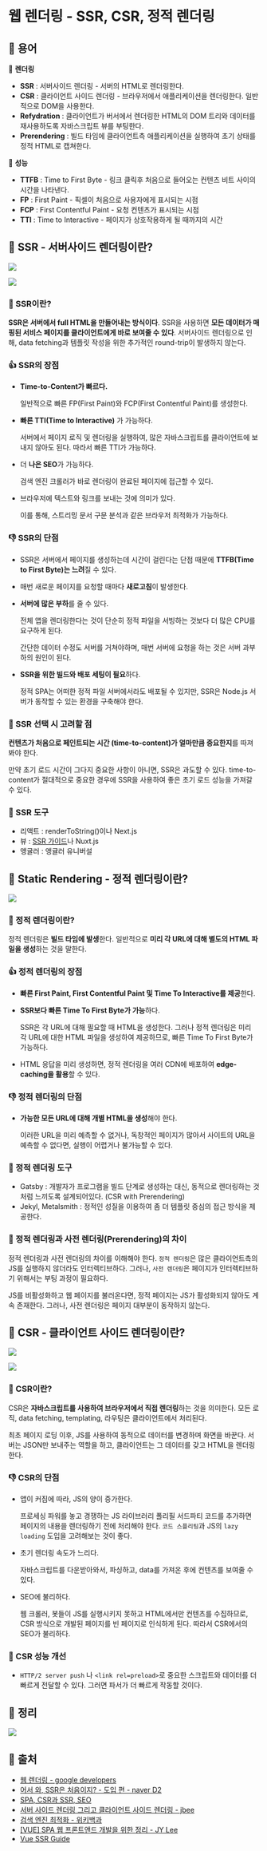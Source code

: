 # 웹 렌더링 - SSR, CSR, 정적 렌더링

## 📘 용어

📍 **렌더링**

* **SSR** : 서버사이드 렌더링 - 서버의 HTML로 렌더링한다.
* **CSR** : 클라이언트 사이드 렌더링 - 브라우저에서 애플리케이션을 렌더링한다. 일반적으로 DOM을 사용한다.
* **Refydration** : 클라이언트가 버서에서 렌더링한 HTML의 DOM 트리와 데이터를 재사용하도록 자바스크립트 뷰를 부팅한다.
* **Prerendering** : 빌드 타임에 클라이언트측 애플리케이션을 실행하여 초기 상태를 정적 HTML로 캡쳐한다.

📍 **성능**

* **TTFB** : Time to First Byte - 링크 클릭후 처음으로 들어오는 컨텐츠 비트 사이의 시간을 나타낸다.
* **FP** : First Paint - 픽셀이 처음으로 사용자에게 표시되는 시점
* **FCP** : First Contentful Paint - 요청 컨텐츠가 표시되는 시점
* **TTI** : Time to Interactive - 페이지가 상호작용하게 될 때까지의 시간 

## 📘 SSR - 서버사이드 렌더링이란?

![](https://i.imgur.com/59waJ2R.png)

![](https://i.imgur.com/NySwW2P.png)

### 📍 SSR이란?

**SSR은 서버에서 full HTML을 만들어내는 방식이다**. SSR을 사용하면 **모든 데이터가 매핑된 서비스 페이지를 클라이언트에게 바로 보여줄 수 있다**. 서버사이드 렌더링으로 인해, data fetching과 템플릿 작성을 위한 추가적인 round-trip이 발생하지 않는다.

### 👍 SSR의 장점

* **Time-to-Content가 빠르다.**

  일반적으로 빠른 FP\(First Paint\)와 FCP\(First Contentful Paint\)를 생성한다.

* **빠른 TTI\(Time to Interactive\)** 가 가능하다.

  서버에서 페이지 로직 및 렌더링을 실행하여, 많은 자바스크립트를 클라이언트에 보내지 않아도 된다. 따라서 빠른 TTI가 가능하다.

* 더 **나은 SEO**가 가능하다.

  검색 엔진 크롤러가 바로 렌더링이 완료된 페이지에 접근할 수 있다.

* 브라우저에 텍스트와 링크를 보내는 것에 의미가 있다.

  이를 통해, 스트리밍 문서 구문 분석과 같은 브라우저 최적화가 가능하다.

### 👎 SSR의 단점

* SSR은 서버에서 페이지를 생성하는데 시간이 걸린다는 단점 때문에 **TTFB\(Time to First Byte\)는 느려**질 수 있다.
* 매번 새로운 페이지를 요청할 때마다 **새로고침**이 발생한다.
* **서버에 많은 부하**를 줄 수 있다.

  전체 앱을 렌더링한다는 것이 단순히 정적 파일을 서빙하는 것보다 더 많은 CPU를 요구하게 된다.

  간단한 데이터 수정도 서버를 거쳐야하며, 매번 서버에 요청을 하는 것은 서버 과부하의 원인이 된다.

* **SSR을 위한 빌드와 배포 세팅이 필요**하다.

  정적 SPA는 어떠한 정적 파일 서버에서라도 배포될 수 있지만, SSR은 Node.js 서버가 동작할 수 있는 환경을 구축해야 한다.

### 🤔 SSR 선택 시 고려할 점

**컨텐츠가 처음으로 페인트되는 시간 \(time-to-content\)가 얼마만큼 중요한지**를 따져봐야 한다.

만약 초기 로드 시간이 그다지 중요한 사항이 아니면, SSR은 과도할 수 있다. time-to-content가 절대적으로 중요한 경우에 SSR을 사용하여 좋은 초기 로드 성능을 가져갈 수 있다.

### 📍 SSR 도구

* 리액트 : renderToString\(\)이나 Next.js
* 뷰 : [SSR 가이드](https://ssr.vuejs.org/)나 Nuxt.js
* 앵귤러 : 앵귤러 유니버설

## 📘 Static Rendering - 정적 렌더링이란?

![](https://i.imgur.com/oOrzljW.png)

### 📍 정적 렌더링이란?

정적 렌더링은 **빌드 타임에 발생**한다. 일반적으로 **미리 각 URL에 대해 별도의 HTML 파일을 생성**하는 것을 말한다.

### 👍 정적 렌더링의 장점

* **빠른 First Paint, First Contentful Paint 및 Time To Interactive를 제공**한다.
* **SSR보다 빠른 Time To First Byte가 가능**하다.

  SSR은 각 URL에 대해 필요할 때 HTML을 생성한다. 그러나 정적 렌더링은 미리 각 URL에 대한 HTML 파일을 생성하여 제공하므로, 빠른 Time To First Byte가 가능하다.

* HTML 응답을 미리 생성하면, 정적 렌더링을 여러 CDN에 배포하여 **edge-caching을 활용**할 수 있다.

### 👎 정적 렌더링의 단점

* **가능한 모든 URL에 대해 개별 HTML을 생성**해야 한다.

  이러한 URL을 미리 예측할 수 없거나, 독창적인 페이지가 많아서 사이트의 URL을 예측할 수 없다면, 실행이 어렵거나 불가능할 수 있다.

### 📍 정적 렌더링 도구

* Gatsby : 개발자가 프로그램을 빌드 단계로 생성하는 대신, 동적으로 렌더링하는 것처럼 느끼도록 설계되어있다. \(CSR with Prerendering\)
* Jekyl, Metalsmith : 정적인 성질을 이용하여 좀 더 템플릿 중심의 접근 방식을 제공한다.

### 🤔 정적 렌더링과 사전 렌더링\(Prerendering\)의 차이

정적 렌더링과 사전 렌더링의 차이를 이해해야 한다. `정적 렌더링`은 많은 클라이언트측의 JS를 실행하지 않더라도 인터렉티브하다. 그러나, `사전 렌더링`은 페이지가 인터렉티브하기 위해서는 부팅 과정이 필요하다.

JS를 비활성화하고 웹 페이지를 불러온다면, 정적 페이지는 JS가 활성화되지 않아도 계속 존재한다. 그러나, 사전 렌더링은 페이지 대부분이 동작하지 않는다.

## 📘 CSR - 클라이언트 사이드 렌더링이란?

![](https://i.imgur.com/n1877qB.png)

![](https://i.imgur.com/qG66EqO.png)

### 📍 CSR이란?

CSR은 **자바스크립트를 사용하여 브라우저에서 직접 렌더링**하는 것을 의미한다. 모든 로직, data fetching, templating, 라우팅은 클라이언트에서 처리된다.

최초 페이지 로딩 이후, JS를 사용하여 동적으로 데이터를 변경하며 화면을 바꾼다. 서버는 JSON만 보내주는 역할을 하고, 클라이언트는 그 데이터를 갖고 HTML을 렌더링한다.

### 👎 CSR의 단점

* 앱이 커짐에 따라, JS의 양이 증가한다.

  프로세싱 파워를 놓고 경쟁하는 JS 라이브러리 폴리필 서드파티 코드를 추가하면 페이지의 내용을 렌더링하기 전에 처리해야 한다. `코드 스플리팅`과 JS의 `lazy loading` 도입을 고려해보는 것이 좋다.

* 초기 렌더링 속도가 느리다.

  자바스크립트를 다운받아와서, 파싱하고, data를 가져온 후에 컨텐츠를 보여줄 수 있다.

* SEO에 불리하다.

  웹 크롤러, 봇들이 JS를 실행시키지 못하고 HTML에서만 컨텐츠를 수집하므로, CSR 방식으로 개발된 페이지를 빈 페이지로 인식하게 된다. 따라서 CSR에서의 SEO가 불리하다.

### 📍 CSR 성능 개선

* `HTTP/2 server push` 나 `<link rel=preload>`로 중요한 스크립트와 데이터를 더 빠르게 전달할 수 있다. 그러면 파서가 더 빠르게 작동할 것이다.

## 📘 정리

![](https://i.imgur.com/U0u3l4C.png)

## 🔗 출처

* [웹 렌더링 - google developers](https://developers.google.com/web/updates/2019/02/rendering-on-the-web?hl=ko)
* [어서 와, SSR은 처음이지? - 도입 편 - naver D2](https://d2.naver.com/helloworld/7804182)
* [SPA, CSR과 SSR, SEO](https://velog.io/@ksh4820/SPA-CSR%EA%B3%BC-SSR-SEO)
* [서버 사이드 렌더링 그리고 클라이언트 사이드 렌더링 - jbee](https://asfirstalways.tistory.com/244)
* [검색 엔진 최적화 - 위키백과](https://ko.wikipedia.org/wiki/%EA%B2%80%EC%83%89_%EC%97%94%EC%A7%84_%EC%B5%9C%EC%A0%81%ED%99%94)
* [\[VUE\] SPA 웹 프론트앤드 개발을 위한 정리 - JY Lee](https://ko-dev-jp.com/2020/08/19/spa-web-vue-kr/)
* [Vue SSR Guide](https://ssr.vuejs.org/#ssr-vs-prerendering)

